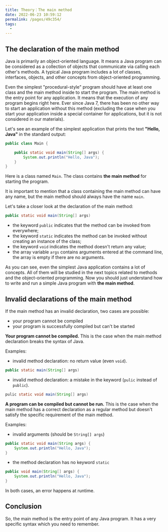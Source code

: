 ```yaml
---
title: Theory：The main method
date: 2022-06-23 10:59:12
permalink: /pages/49c354/
tags:
  - 
---
```

## The declaration of the main method

Java is primarily an object-oriented language. It means a Java program can be considered as a collection of objects that communicate via calling each other's methods. A typical Java program includes a lot of classes, interfaces, objects, and other concepts from object-oriented programming.

Even the simplest "procedural-style" program should have at least one class and the main method inside to start the program. The main method is the entry point for any application. It means that the execution of any program begins right here. Ever since Java 7, there has been no other way to start an application without this method (excluding the case when you start your application inside a special container for applications, but it is not considered in our materials).

Let's see an example of the simplest application that prints the text **"Hello, Java"** in the standard output:

```java
public class Main {

    public static void main(String[] args) {
        System.out.println("Hello, Java");
    }
}
```

Here is a class named `Main`. The class contains **the main method** for starting the program.

It is important to mention that a class containing the main method can have any name, but the main method should always have the name `main`.

Let's take a closer look at the declaration of the main method:

```java
public static void main(String[] args)
```

- the keyword `public` indicates that the method can be invoked from everywhere;
- the keyword `static` indicates the method can be invoked without creating an instance of the class;
- the keyword `void` indicates the method doesn't return any value;
- the array variable `args` contains arguments entered at the command line, the array is empty if there are no arguments.

As you can see, even the simplest Java application contains a lot of concepts. All of them will be studied in the next topics related to methods and the object-oriented programming. Now you should just understand how to write and run a simple Java program with **the main method**.

## Invalid declarations of the main method

If the main method has an invalid declaration, two cases are possible:

- your program cannot be compiled
- your program is successfully compiled but can't be started

**Your program cannot be compiled.** This is the case when the main method declaration breaks the syntax of Java.

Examples:

- invalid method declaration: no return value (even `void`).

```java
public static main(String[] args)
```

- invalid method declaration: a mistake in the keyword (`pulic` instead of `public`).

```java
pulic static void main(String[] args)
```

**A program can be compiled but cannot be run.** This is the case when the main method has a correct declaration as a regular method but doesn't satisfy the specific requirement of the main method.

Examples:

- invalid arguments (should be `String[] args`)

```java
public static void main(String args) {
    System.out.println("Hello, Java");
}
````

- the method declaration has no keyword `static`

```java
public void main(String[] args) { 
    System.out.println("Hello, Java");
} 
```

In both cases, an error happens at runtime.

## Conclusion

So, the main method is the entry point of any Java program. It has a very specific syntax which you need to remember.